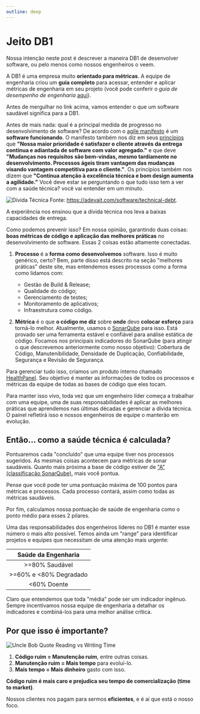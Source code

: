```yaml
---
outline: deep
---
```


# Jeito DB1

Nossa intenção neste post é descrever a maneira DB1 de desenvolver software, ou pelo menos como nossos engenheiros o veem.

A DB1 é uma empresa muito **orientado para métricas**. A equipe de engenharia criou um **guia completo** para acessar, entender e aplicar métricas de engenharia em seu projeto (você pode conferir o _guia de desempenho de engenharia_ [aqui](https://github.com/db1group/engineering-performance-guide)).

Antes de mergulhar no link acima, vamos entender o que um software saudável significa para a DB1.

Antes de mais nada: qual é a principal medida de progresso no desenvolvimento de software? De acordo com o [agile manifesto](https://agilemanifesto.org) é um **software funcionando**. O manifesto também nos diz em seus [princípios](https://agilemanifesto.org/principles.html) que **"Nossa maior prioridade é satisfazer o cliente através da entrega contínua e adiantada de software com valor agregado."** e que deve **"Mudanças nos requisitos são bem-vindas, mesmo tardiamente no desenvolvimento. Processos ágeis tiram vantagem das mudanças visando vantagem competitiva para o cliente."**. Os princípios também nos dizem que **"Contínua atenção à excelência técnica e bom design aumenta a agilidade."** Você deve estar se perguntando o que tudo isso tem a ver com a saúde técnica? você vai entender em um minuto.

![Dívida Técnica](/img/docs/Technical-Debt-1024x535.png)
Fonte: https://adevait.com/software/technical-debt.

A experiência nos ensinou que a dívida técnica nos leva a baixas capacidades de entrega.

Como podemos prevenir isso? Em nossa opinião, garantindo duas coisas: **boas métricas de código e aplicação das melhores práticas** no desenvolvimento de software. Essas 2 coisas estão altamente conectadas.

1. **Processo** é a **forma como desenvolvemos** software. Isso é muito genérico, certo? Bem, parte disso está descrito na seção "melhores práticas" deste site, mas entendemos esses processos como a forma como lidamos com:

   - Gestão de Build & Release;
   - Qualidade do código;
   - Gerenciamento de testes;
   - Monitoramento de aplicativos;
   - Infraestrutura como código.

2. **Métrica** é o que **o código me diz** sobre **onde** devo **colocar esforço** para torná-lo melhor. Atualmente, usamos o [SonarQube](https://www.sonarsource.com/products/sonarqube) para isso. Está provado ser uma ferramenta estável e confiável para análise estática de código. Focamos nos principais indicadores do SonarQube (para atingir o que descrevemos anteriormente como nosso objetivo): Cobertura de Código, Manutenibilidade, Densidade de Duplicação, Confiabilidade, Segurança e Revisão de Segurança.

Para gerenciar tudo isso, criamos um produto interno chamado [HealthPanel](https://healthpanel.com.br). Seu objetivo é manter as informações de todos os processos e métricas da equipe de todas as bases de código que eles tocam.

Para manter isso vivo, toda vez que um engenheiro líder começa a trabalhar com uma equipe, uma de suas responsabilidades é aplicar as melhores práticas que aprendemos nas últimas décadas e gerenciar a dívida técnica. O painel refletirá isso e nossos engenheiros de equipe o manterão em evolução.

## Então... como a saúde técnica é calculada?

Pontuaremos cada "concluído" que uma equipe tiver nos processos sugeridos. As mesmas coisas acontecem para métricas de sonar saudáveis. Quanto mais próxima a base de código estiver de ["A" (classificação SonarQube)](https://docs.sonarqube.org/latest/user-guide/metric-definitions/), mais você pontua.

Pense que você pode ter uma pontuação máxima de 100 pontos para métricas e processos. Cada processo contará, assim como todas as métricas saudáveis.

Por fim, calculamos nossa pontuação de saúde de engenharia como o ponto médio para esses 2 pilares.

Uma das responsabilidades dos engenheiros líderes no DB1 é manter esse número o mais alto possível. Temos ainda um "range" para identificar projetos e equipes que necessitam de uma atenção mais urgente:

|  Saúde da Engenharia   |
| :--------------------: |
|     >=80% Saudável     |
| >=60% e <80% Degradado |
|      <60% Doente       |

Claro que entendemos que toda "média" pode ser um indicador ingênuo. Sempre incentivamos nossa equipe de engenharia a detalhar os indicadores e combiná-los para uma melhor análise crítica.

## Por que isso é importante?

![Uncle Bob Quote Reading vs Writing Time](/img/docs/Uncle-Bob-Quote-Reading-v-Writing-Time.png)

1. **Código ruim = Manutenção ruim**, entre outras coisas.
2. **Manutenção ruim = Mais tempo** para evoluí-lo.
3. **Mais tempo = Mais dinheiro** gasto com isso.

**Código ruim é mais caro e prejudica seu tempo de comercialização (time to market)**.

Nossos clientes nos pagam para sermos **eficientes**, e é aí que está o nosso foco.
